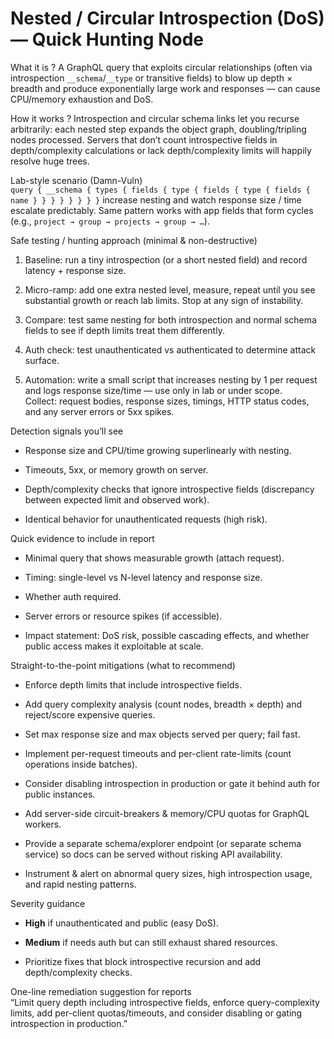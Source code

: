 # Nested / Circular Introspection (DoS) — Quick Hunting Node

What it is  ?
A GraphQL query that exploits circular relationships (often via introspection `__schema`/`__type` or transitive fields) to blow up depth × breadth and produce exponentially large work and responses — can cause CPU/memory exhaustion and DoS.

How it works ? 
Introspection and circular schema links let you recurse arbitrarily: each nested step expands the object graph, doubling/tripling nodes processed. Servers that don’t count introspective fields in depth/complexity calculations or lack depth/complexity limits will happily resolve huge trees.

Lab-style scenario (Damn-Vuln)  
`query { __schema { types { fields { type { fields { type { fields { name } } } } } } } }`  increase nesting and watch response size / time escalate predictably. Same pattern works with app fields that form cycles (e.g., `project → group → projects → group → …`).

Safe testing / hunting approach (minimal & non-destructive)

1. Baseline: run a tiny introspection (or a short nested field) and record latency + response size.
    
2. Micro-ramp: add one extra nested level, measure, repeat until you see substantial growth or reach lab limits. Stop at any sign of instability.
    
3. Compare: test same nesting for both introspection and normal schema fields to see if depth limits treat them differently.
    
4. Auth check: test unauthenticated vs authenticated to determine attack surface.
    
5. Automation: write a small script that increases nesting by 1 per request and logs response size/time — use only in lab or under scope.  
    Collect: request bodies, response sizes, timings, HTTP status codes, and any server errors or 5xx spikes.
    

Detection signals you’ll see

- Response size and CPU/time growing superlinearly with nesting.
    
- Timeouts, 5xx, or memory growth on server.
    
- Depth/complexity checks that ignore introspective fields (discrepancy between expected limit and observed work).
    
- Identical behavior for unauthenticated requests (high risk).
    

Quick evidence to include in report

- Minimal query that shows measurable growth (attach request).
    
- Timing: single-level vs N-level latency and response size.
    
- Whether auth required.
    
- Server errors or resource spikes (if accessible).
    
- Impact statement: DoS risk, possible cascading effects, and whether public access makes it exploitable at scale.
    

Straight-to-the-point mitigations (what to recommend)

- Enforce depth limits that include introspective fields.
    
- Add query complexity analysis (count nodes, breadth × depth) and reject/score expensive queries.
    
- Set max response size and max objects served per query; fail fast.
    
- Implement per-request timeouts and per-client rate-limits (count operations inside batches).
    
- Consider disabling introspection in production or gate it behind auth for public instances.
    
- Add server-side circuit-breakers & memory/CPU quotas for GraphQL workers.
    
- Provide a separate schema/explorer endpoint (or separate schema service) so docs can be served without risking API availability.
    
- Instrument & alert on abnormal query sizes, high introspection usage, and rapid nesting patterns.
    

Severity guidance

- **High** if unauthenticated and public (easy DoS).
    
- **Medium** if needs auth but can still exhaust shared resources.
    
- Prioritize fixes that block introspective recursion and add depth/complexity checks.
    

One-line remediation suggestion for reports  
“Limit query depth including introspective fields, enforce query-complexity limits, add per-client quotas/timeouts, and consider disabling or gating introspection in production.”
